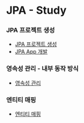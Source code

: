 # JPA - Study

### JPA 프로젝트 생성
* [JPA 프로젝트 생성](./ProjectSetting)
* [JPA App 개발](./AppDev)

### 영속성 관리 - 내부 동작 방식
* [영속성 관리](./PersistenceContext)

### 엔티티 매핑
* [엔티티 매핑](./EntityMaping)